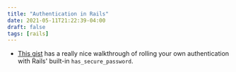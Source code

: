 ```yaml
---
title: "Authentication in Rails"
date: 2021-05-11T21:22:39-04:00
draft: false
tags: [rails]
---
```


- [This gist](https://gist.github.com/iscott/4618dc0c85acb3daa5c26641d8be8d0d) has a really nice walkthrough of rolling your own authentication with Rails' built-in `has_secure_password`.
